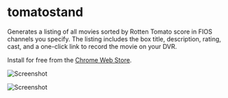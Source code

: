 # tomatostand

Generates a listing of all movies sorted by Rotten Tomato score in FIOS channels you specify. The listing includes the box title, description, rating, cast, and a one-click link to record the movie on your DVR.

Install for free from the [Chrome Web Store](https://chrome.google.com/webstore/detail/tomato-stand/lcgoeiaeceomejnhipeneacmbnnlmabf?hl=en-US).

![Screenshot](https://github.com/rhollister/tomatostand/raw/master/Screenshot_1.jpg)

![Screenshot](https://github.com/rhollister/tomatostand/raw/master/Screenshot_2.jpg)
